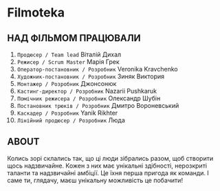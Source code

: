 # Filmoteka

## НАД ФІЛЬМОМ ПРАЦЮВАЛИ

1. `Продюсер / Team lead` Віталій Дихал
1. `Режисер / Scrum Master` Марія Грек
1. `Оператор-постановник / Розробник` Veronika Kravchenko
1. `Художник-постановник / Розробник` Зиняк Виктория
1. `Монтажер / Розробник` Джонсонюк
1. `Кастинг-директор / Розробник` Nazarii Pushkaruk
1. `Помічник режисера / Розробник` Олександр Шубін
1. `Постановник трюків / Розробник` Дмитро Вороневський
1. `Каскадер / Розробник` Yanik Rikhter
1. `Лінійний продюсер / Розробник` Люда

## ABOUT

Колись зорі склались так, що ці люди зібрались разом, щоб створити щось
надзвичайне. Кожен з них має унікальні здібності, нерозкриті таланти та
надзвичайні амбіції. Це їхня перша пригода як команди. І саме ти, глядачу, маєш
унікальну можливість це побачити!
